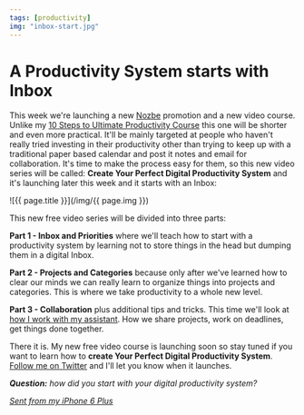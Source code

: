 ```yaml
---
tags: [productivity]
img: "inbox-start.jpg"
---
```


# A Productivity System starts with Inbox

This week we're launching a new [Nozbe][n] promotion and a new video course. Unlike my [10 Steps to Ultimate Productivity Course][c] this one will be shorter and even more practical. It'll be mainly targeted at people who haven't really tried investing in their productivity other than trying to keep up with a traditional paper based calendar and post it notes and email for collaboration. It's time to make the process easy for them, so this new video series will be called: **Create Your Perfect Digital Productivity System** and it's launching later this week and it starts with an Inbox:

<!--More-->

![{{ page.title }}](/img/{{ page.img }})

This new free video series will be divided into three parts:

**Part 1 - Inbox and Priorities** where we'll teach how to start with a productivity system by learning not to store things in the head but dumping them in a digital Inbox. 

**Part 2 - Projects and Categories** because only after we've learned how to clear our minds we can really learn to organize things into projects and categories. This is where we take productivity to a whole new level. 

**Part 3 - Collaboration** plus additional tips and tricks. This time we'll look at [how I work with my assistant](https://sliwinski.com/assistant). How we share projects, work on deadlines, get things done together. 

There it is. My new free video course is launching soon so stay tuned if you want to learn how to **create Your Perfect Digital Productivity System**. [Follow me on Twitter][t] and I'll let you know when it launches. 

***Question:*** *how did you start with your digital productivity system?*

*[Sent from my iPhone 6 Plus](https://sliwinski.com/6pluslove)*

[c]: https://nozbe.com/course
[i]: http://iMagazine.pl
[d]: http://db.tt/kD7Liux
[e]: /how-i-use-evernote
[p]: /passion
[n]: https://michael.gratis/nozbe
[io]: https://michael.gratis/ipadonly/
[pm]: http://productivemag.com/
[s]: /show
[t]: http://twitter.com/MSliwinski